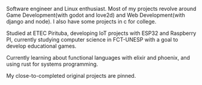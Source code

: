 Software engineer and Linux enthusiast. Most of my projects revolve around Game Development(with godot and love2d) and Web Development(with django and node). I also have some projects in c for college.

Studied at ETEC Pirituba, developing IoT projects with ESP32 and Raspberry PI, currently studying computer science in FCT-UNESP with a goal to develop educational games.

Currently learning about functional languages with elixir and phoenix, and using rust for systems programming.

My close-to-completed original projects are pinned.
